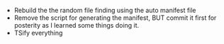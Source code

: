 - Rebuild the the random file finding using the auto manifest file
- Remove the script for generating the manifest, BUT commit it first for posterity as I learned some things doing it.
- TSify everything
